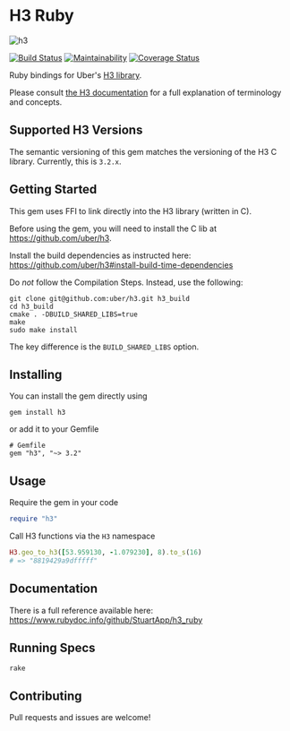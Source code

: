 # H3 Ruby

![h3](https://user-images.githubusercontent.com/98526/50283275-48177300-044d-11e9-8337-eba8d3cc88a2.png)

[![Build Status](https://travis-ci.org/StuartApp/h3_ruby.svg?branch=master)](https://travis-ci.org/seanhandley/h3_ruby) [![Maintainability](https://api.codeclimate.com/v1/badges/c55e1f67421eba8af8d0/maintainability)](https://codeclimate.com/repos/5c18b7f49bc79a02a4000d81/maintainability) [![Coverage Status](https://coveralls.io/repos/github/StuartApp/h3_ruby/badge.svg?branch=master)](https://coveralls.io/github/StuartApp/h3_ruby?branch=master)

Ruby bindings for Uber's [H3 library](https://uber.github.io/h3/).

Please consult [the H3 documentation](https://uber.github.io/h3/#/documentation/overview/introduction) for a full explanation of terminology and concepts.

## Supported H3 Versions

The semantic versioning of this gem matches the versioning of the H3 C library. Currently, this is `3.2.x`.

## Getting Started

This gem uses FFI to link directly into the H3 library (written in C).

Before using the gem, you will need to install the C lib at https://github.com/uber/h3.

Install the build dependencies as instructed here: https://github.com/uber/h3#install-build-time-dependencies

Do *not* follow the Compilation Steps. Instead, use the following:

    git clone git@github.com:uber/h3.git h3_build
    cd h3_build
    cmake . -DBUILD_SHARED_LIBS=true
    make
    sudo make install

The key difference is the `BUILD_SHARED_LIBS` option.

## Installing

You can install the gem directly using

    gem install h3

or add it to your Gemfile

    # Gemfile
    gem "h3", "~> 3.2"

## Usage

Require the gem in your code

```ruby
require "h3"
```

Call H3 functions via the `H3` namespace

```ruby
H3.geo_to_h3([53.959130, -1.079230], 8).to_s(16)
# => "8819429a9dfffff"
```

## Documentation

There is a full reference available here: https://www.rubydoc.info/github/StuartApp/h3_ruby

## Running Specs

    rake

## Contributing

Pull requests and issues are welcome!
